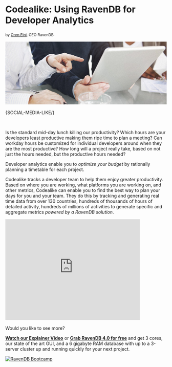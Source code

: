 # Codealike: Using RavenDB for Developer Analytics
<small>by <a href="mailto:ayende@ayende.com">Oren Eini</a>, CEO RavenDB</small>

![Codealike: Using RavenDB for Developer Analytics](images/document-database-analytics-code-a-like-ravendb-case-study.jpg)

{SOCIAL-MEDIA-LIKE/}

<br/>

<p>Is the standard mid-day lunch killing our productivity? Which hours are your developers least productive making them ripe time to plan a meeting? Can workday hours be customized for individual developers around when they are the most productive? How long will a project really take, based on not just the hours needed, but the productive hours needed?</p>

<p>Developer analytics enable you to <em>optimize your budget</em> by rationally planning a timetable for each project.</p>

<p>Codealike tracks a developer team to help them enjoy greater productivity. Based on where you are working, what platforms you are working on, and other metrics, Codealike can enable you to find the best way to plan your days for you and your team. They do this by tracking and generating real time data from over 130 countries, hundreds of thousands of hours of detailed activity, hundreds of millions of activities to generate specific and aggregate metrics <em>powered by a RavenDB solution</em>.</p>

<div class="youtube-frame youtube-frame">
    <div class="embed-responsive embed-responsive-16by9">
        <iframe class="embed-responsive-item" width="420" height="315" src="https://www.youtube.com/embed/ra_gWWK-WcA" frameborder="0" allowfullscreen></iframe>
    </div>
</div>

<div class="bottom-line">
    <p>
        Would you like to see more?
    </p>
    <p>
        <a href="https://ravendb.net#play-video"><strong>Watch our Explainer Video</strong></a> or <a href="https://ravendb.net/downloads"><strong>Grab RavenDB 4.0 for free</strong></a> and get 3 cores, our state of the art GUI, and a 6 gigabyte RAM database with up to a 3-server cluster up and running quickly for your next project.
    </p>
</div>

<a href="https://ravendb.net/learn/bootcamp">
    <img class="img-responsive m-0-auto" alt="RavenDB Bootcamp" src="images/bootcamp-banner.png" href="https://ravendb.net/learn/bootcamp"/>
</a>

